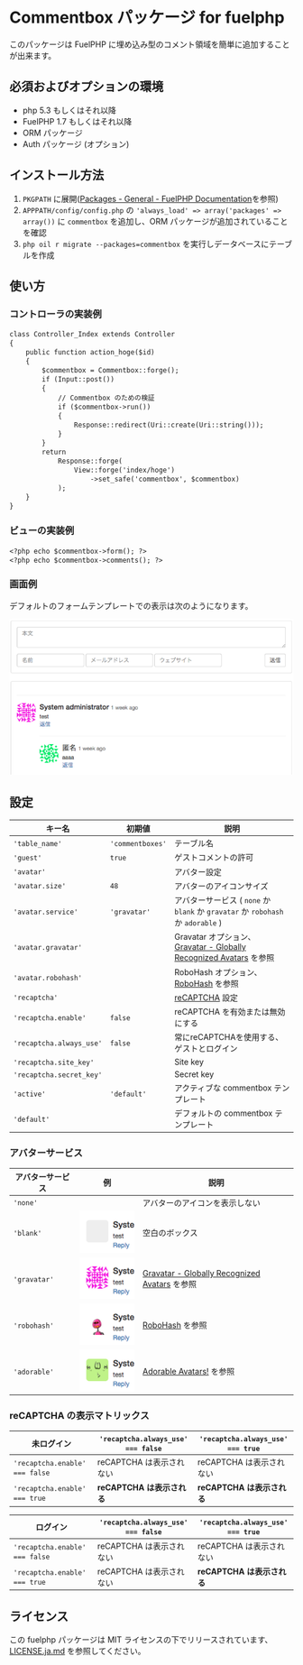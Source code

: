# Commentbox パッケージ for fuelphp

このパッケージは FuelPHP に埋め込み型のコメント領域を簡単に追加することが出来ます。

## 必須およびオプションの環境

* php 5.3 もしくはそれ以降
* FuelPHP 1.7 もしくはそれ以降
* ORM パッケージ
* Auth パッケージ (オプション)

## インストール方法

1. ``` PKGPATH ``` に展開([Packages - General - FuelPHP Documentation](http://fuelphp.com/docs/general/packages.html)を参照)
2. ``` APPPATH/config/config.php ``` の ``` 'always_load' => array('packages' => array()) ``` に ```commentbox``` を追加し、ORM パッケージが追加されていることを確認
3. ``` php oil r migrate --packages=commentbox ``` を実行しデータベースにテーブルを作成

## 使い方

### コントローラの実装例

    class Controller_Index extends Controller
    {
        public function action_hoge($id)
        {
            $commentbox = Commentbox::forge();
            if (Input::post())
            {
                // Commentbox のための検証
                if ($commentbox->run())
                {
                    Response::redirect(Uri::create(Uri::string()));
                }
            }
            return
                Response::forge(
                    View::forge('index/hoge')
                        ->set_safe('commentbox', $commentbox)
                );
        }
    }

### ビューの実装例

    <?php echo $commentbox->form(); ?>
    <?php echo $commentbox->comments(); ?>

### 画面例

デフォルトのフォームテンプレートでの表示は次のようになります。

![example screenshot](docs/img/example_ja.png)

## 設定

| キー名                    | 初期値            | 説明 |
|--------------------------|------------------|-------------|
| `'table_name'`           | `'commentboxes'` | テーブル名 |
| `'guest'`                |      `true`      | ゲストコメントの許可 |
| `'avatar'`               |                  | アバター設定 |
| `'avatar.size'`          |       `48`       | アバターのアイコンサイズ |
| `'avatar.service'`       |   `'gravatar'`   | アバターサービス ( `none` か `blank` か `gravatar` か  `robohash` か `adorable` ) |
| `'avatar.gravatar'`      |                  | Gravatar オプション、 [Gravatar - Globally Recognized Avatars](http://en.gravatar.com/site/implement/images/) を参照 |
| `'avatar.robohash'`      |                  | RoboHash オプション、 [RoboHash](http://robohash.org/) を参照 |
| `'recaptcha'`            |                  | [reCAPTCHA](https://developers.google.com/recaptcha/) 設定 |
| `'recaptcha.enable'`     |      `false`     | reCAPTCHA を有効または無効にする |
| `'recaptcha.always_use'` |      `false`     | 常にreCAPTCHAを使用する、ゲストとログイン |
| `'recaptcha.site_key'`   |                  | Site key |
| `'recaptcha.secret_key'` |                  | Secret key |
| `'active'`               |    `'default'`   | アクティブな commentbox テンプレート |
| `'default'`              |                  | デフォルトの commentbox テンプレート |

### アバターサービス

| アバターサービス | 例 | 説明 |
|----------------|------------------------------------------------------------------|--------------------------------------------------------------------|
| `'none'` |  | アバターのアイコンを表示しない |
| `'blank'` | ![avatar example blank](docs/img/avatar_example_blank.png) | 空白のボックス |
| `'gravatar'` | ![avatar example gravatar](docs/img/avatar_example_gravatar.png) | [Gravatar - Globally Recognized Avatars](http://gravatar.com/) を参照 |
| `'robohash'` | ![avatar example robohash](docs/img/avatar_example_robohash.png) | [RoboHash](http://robohash.org/) を参照 |
| `'adorable'` | ![avatar example adorable](docs/img/avatar_example_adorable.png) | [Adorable Avatars!](http://avatars.adorable.io/) を参照 |

### reCAPTCHA の表示マトリックス

| **未ログイン**                 | `'recaptcha.always_use' === false` | `'recaptcha.always_use' === true` |
|--------------------------------|------------------------------------|-----------------------------------|
| `'recaptcha.enable' === false` |      reCAPTCHA は表示されない      |      reCAPTCHA は表示されない     |
| `'recaptcha.enable' === true`  |     **reCAPTCHA は表示される**     |     **reCAPTCHA は表示される**    |

| **ログイン**                    | `'recaptcha.always_use' === false` | `'recaptcha.always_use' === true` |
|--------------------------------|------------------------------------|-----------------------------------|
| `'recaptcha.enable' === false` |      reCAPTCHA は表示されない      |      reCAPTCHA は表示されない     |
| `'recaptcha.enable' === true`  |      reCAPTCHA は表示されない      |     **reCAPTCHA は表示される**    |

## ライセンス

この fuelphp パッケージは MIT ライセンスの下でリリースされています、 [LICENSE.ja.md](LICENSE.ja.md) を参照してください。
